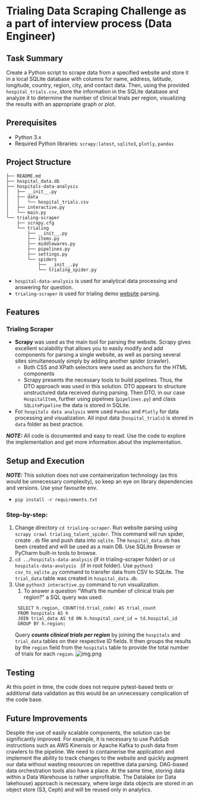 # Trialing Data Scraping Challenge as a part of interview process (Data Engineer)
## Task Summary

Create a Python script to scrape data from a specified website and store it in a local SQLite database with columns for name, address, latitude, longitude, country, region, city, and contact data. Then, using the provided `hospital_trials.csv`, store the information in the SQLite database and analyze it to determine the number of clinical trials per region, visualizing the results with an appropriate graph or plot.

## Prerequisites

- Python 3.x
- Required Python libraries: `scrapy:latest`, `sqlite3`, `plotly`, `pandas`

## Project Structure 
```
├── README.md
├── hospital_data.db
├── hospitals-data-analysis
│   ├── __init__.py
│   ├── data
│   │   └── hospital_trials.csv
│   ├── interactive.py
│   └── main.py
└── trialing-scraper
    ├── scrapy.cfg
    └── trialing
        ├── __init__.py
        ├── items.py
        ├── middlewares.py
        ├── pipelines.py
        ├── settings.py
        └── spiders
            ├── __init__.py
            └── trialing_spider.py
```
- `hospital-data-analysis` is used for analytical data processing and answering for question.
- `trialing-scraper` is used for trialing demo [website](http://trialing-talent.s3-website-eu-west-1.amazonaws.com/) parsing.

## Features
### Trialing Scraper
- **Scrapy** was used as the main tool for parsing the website. Scrapy gives excellent scalability that allows you to easily modify and add components for parsing a single website, as well as parsing several sites simultaneously simply by adding another spider (crawler).
  - Both CSS and XPath selectors were used as anchors for the HTML components
  - Scrapy presents the necessary tools to build pipelines. Thus, the DTO approach was used in this solution. DTO appears to structure unstructured data received during parsing. Then DTO, in our case `HospitalItem`, further using pipelines (`pipelines.py`) and class `SQLitePipeline` the data is stored in SQLite.
- For `hospitals data analysis` were used `Pandas` and `Plotly` for data processing and visualization. All input data (`hospital_trials`) is stored in `data` folder as best practice. 

**_NOTE:_** All code is documented and easy to read. Use the code to explore the implementation and get more information about the implementation.
## Setup and Execution
**_NOTE:_** This solution does not use containerization technology (as this would be unnecessary complexity), so keep an eye on library dependencies and versions. Use your favourite env.
- `pip install -r requirements.txt`
### Step-by-step:
1) Change directory `cd trialing-scraper`. Run website parsing using `scrapy crawl trialing_talent_spider`. This command will run spider, create `.db` file and push data into `sqlite`. The `hospital_data.db` has been created and will be used as a main DB. Use SQLite Browser or PyCharm built-in tools to browse.
2) `cd ../hospitals-data-analysis` (if in trialing-scraper folder) or `cd hospitals-data-analysis ` (if in root folder). Use `python3 csv_to_sqlite.py` command to transfer data from CSV to SQLite. The `trial_data` table was created in `hospital_data.db`.
3) Use `python3 interactive.py` command to run visualization. 
   1) To answer a question "What’s the number of clinical trials per region?" a SQL query was used:
   ```sqlite
    SELECT h.region, COUNT(td.trial_code) AS trial_count
    FROM hospitals AS h
    JOIN trial_data AS td ON h.hospital_card_id = td.hospital_id
    GROUP BY h.region;
    ```
    Query **_counts clinical trials per region_** by joining the `hospitals` and `trial_data` tables on their respective ID fields. It then groups the results by the `region` field from the `hospitals` table to provide the total number of trials for each `region`.
![img.png](static/img.png)

## Testing
At this point in time, the code does not require pytest-based tests or additional data validation as this would be an unnecessary complication of the code base.

## Future Improvements
Despite the use of easily scalable components, the solution can be significantly improved. For example, it is necessary to use PubSub instructions such as AWS Kinensis or Apache Kafka to push data from crawlers to the pipeline. We need to containerise the application and implement the ability to track changes to the website and quickly augment our data without wasting resources on repetitive data parsing.
DAG-based data orchestration tools also have a place. At the same time, storing data within a Data Warehouse is rather unprofitable. The Datalake (or Data lakehouse) approach is necessary, where large data objects are stored in an object store (S3, Ceph) and will be reused only in analytics.
